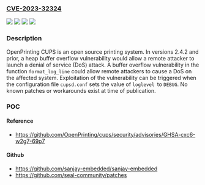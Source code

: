 ### [CVE-2023-32324](https://cve.mitre.org/cgi-bin/cvename.cgi?name=CVE-2023-32324)
![](https://img.shields.io/static/v1?label=Product&message=cups&color=blue)
![](https://img.shields.io/static/v1?label=Version&message=%3D%20%3C%3D%202.4.2%20&color=brighgreen)
![](https://img.shields.io/static/v1?label=Vulnerability&message=CWE-122%3A%20Heap-based%20Buffer%20Overflow&color=brighgreen)
![](https://img.shields.io/static/v1?label=Vulnerability&message=CWE-787%3A%20Out-of-bounds%20Write&color=brighgreen)

### Description

OpenPrinting CUPS is an open source printing system. In versions 2.4.2 and prior, a heap buffer overflow vulnerability would allow a remote attacker to launch a denial of service (DoS) attack. A buffer overflow vulnerability in the function `format_log_line` could allow remote attackers to cause a DoS on the affected system. Exploitation of the vulnerability can be triggered when the configuration file `cupsd.conf` sets the value of `loglevel `to `DEBUG`. No known patches or workarounds exist at time of publication.

### POC

#### Reference
- https://github.com/OpenPrinting/cups/security/advisories/GHSA-cxc6-w2g7-69p7

#### Github
- https://github.com/sanjay-embedded/sanjay-embedded
- https://github.com/seal-community/patches

